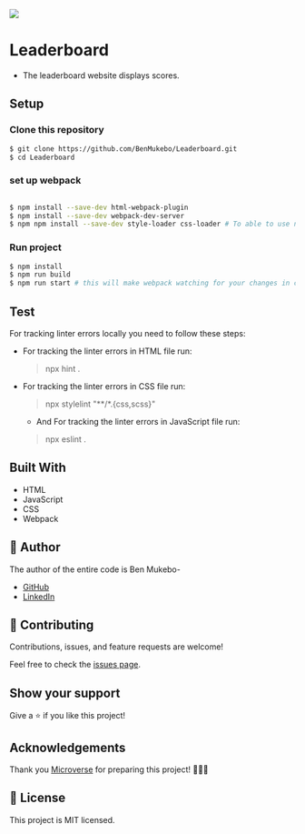 ![](https://img.shields.io/badge/Microverse-blueviolet)

# Leaderboard

* The leaderboard website displays scores.

## Setup

### Clone this repository

```bash
$ git clone https://github.com/BenMukebo/Leaderboard.git
$ cd Leaderboard
```

### set up webpack

```bash

$ npm install --save-dev html-webpack-plugin  
$ npm install --save-dev webpack-dev-server
$ npm npm install --save-dev style-loader css-loader # To able to use npm run start for live reloading.
```


### Run project

```bash
$ npm install
$ npm run build
$ npm run start # this will make webpack watching for your changes in code.
```

## Test

For tracking linter errors locally you need to follow these steps:

- For tracking the linter errors in HTML file run:
  > npx hint .

- For tracking the linter errors in CSS file run:
  > npx stylelint "**/*.{css,scss}"

  - And For tracking the linter errors in JavaScript file run:
  > npx eslint .


## Built With

- HTML
- JavaScript
- CSS
- Webpack


## 👤 Author

The author of the entire code is Ben Mukebo-

- [GitHub](https://github.com/Ugboaja-Uchechi/)
- [LinkedIn](https://www.linkedin.com/in/stephanie-ugboaja-930a2a216/)


## 🤝 Contributing

Contributions, issues, and feature requests are welcome!

Feel free to check the [issues page](https://github.com/BenMukebo/Leaderboard/issues).

## Show your support

Give a ⭐️ if you like this project!

## Acknowledgements

Thank you [Microverse](https://img.shields.io/badge/Microverse-blueviolet) for preparing this project! 👏👏👏


## 📝 License

This project is MIT licensed.
